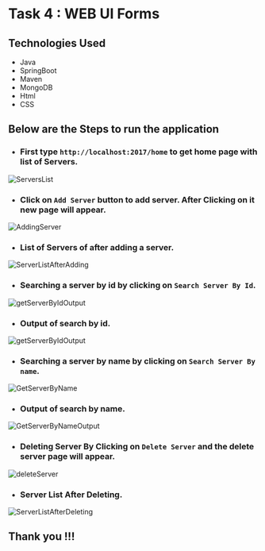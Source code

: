 # Task 4 : WEB UI Forms

## Technologies Used
* Java
* SpringBoot
* Maven
* MongoDB
* Html
* CSS


## Below are the Steps to run the application

* ### First type ```http://localhost:2017/home``` to get home page with list of Servers.

![ServersList](https://user-images.githubusercontent.com/73234020/158184894-ad4ca136-a461-4e26-a437-bcc6f8c10136.png)

* ### Click on ```Add Server``` button to add server. After Clicking on it new page will appear.

![AddingServer](https://user-images.githubusercontent.com/73234020/158185214-aed50155-27cc-4c81-a171-dc8c7242f083.png)

* ### List of Servers of after adding a server.

![ServerListAfterAdding](https://user-images.githubusercontent.com/73234020/158185385-11e9fd10-d35d-418a-8a61-2e727a14094e.png)

* ### Searching a server by id by clicking on ```Search Server By Id```.
 
 ![getServerByIdOutput](https://user-images.githubusercontent.com/73234020/158185810-f56eee62-9198-4d7f-9452-4f2401f83f66.png)

* ### Output of search by id.

![getServerByIdOutput](https://user-images.githubusercontent.com/73234020/158185970-5e3bcde0-7592-42e4-80cc-1c24b1539ae4.png)

* ### Searching a server by name by clicking on ```Search Server By name```.

![GetServerByName](https://user-images.githubusercontent.com/73234020/158186078-088493d3-e04c-4ff6-8f83-b4cfda1b6409.png)

* ### Output of search by name.

![GetServerByNameOutput](https://user-images.githubusercontent.com/73234020/158186161-fa73da24-b72e-4ee6-bbc0-794ca3df2b11.png)

* ### Deleting Server By Clicking on ```Delete Server``` and the delete server page will appear.

![deleteServer](https://user-images.githubusercontent.com/73234020/158186390-0325f478-3a28-4c0a-a27e-d8ecd817a1a2.png)

* ### Server List After Deleting.

![ServerListAfterDeleting](https://user-images.githubusercontent.com/73234020/158186500-e03588be-2565-490b-92b0-9eb88d92977c.png)


## Thank you !!!

